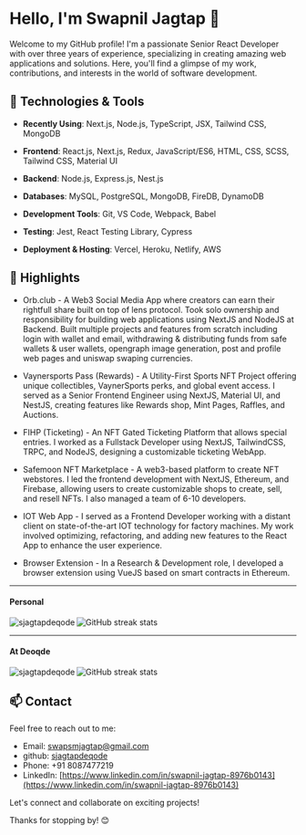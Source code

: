 # Hello, I'm Swapnil Jagtap 👋

Welcome to my GitHub profile! I'm a passionate Senior React Developer with over three years of experience, specializing in creating amazing web applications and solutions. Here, you'll find a glimpse of my work, contributions, and interests in the world of software development.

## 🔧 Technologies & Tools

- **Recently Using**: Next.js, Node.js, TypeScript, JSX, Tailwind CSS, MongoDB

- **Frontend**: React.js, Next.js, Redux, JavaScript/ES6, HTML, CSS, SCSS, Tailwind CSS, Material UI
- **Backend**: Node.js, Express.js, Nest.js
- **Databases**: MySQL, PostgreSQL, MongoDB, FireDB, DynamoDB
- **Development Tools**: Git, VS Code, Webpack, Babel
- **Testing**: Jest, React Testing Library, Cypress
- **Deployment & Hosting**: Vercel, Heroku, Netlify, AWS

## 🌟 Highlights

- Orb.club - A Web3 Social Media App where creators can earn their rightfull share built on top of lens protocol. Took solo ownership and responsibility for building web applications using NextJS and NodeJS at Backend. Built multiple projects and features from scratch including login with wallet and email, withdrawing & distributing funds from safe wallets & user wallets, opengraph image generation, post and profile web pages and uniswap swaping currencies.

- Vaynersports Pass (Rewards) - A Utility-First Sports NFT Project offering unique collectibles, VaynerSports perks, and global event access. I served as a Senior Frontend Engineer using NextJS, Material UI, and NestJS, creating features like Rewards shop, Mint Pages, Raffles, and Auctions.

- FIHP (Ticketing) - An NFT Gated Ticketing Platform that allows special entries. I worked as a Fullstack Developer using NextJS, TailwindCSS, TRPC, and NodeJS, designing a customizable ticketing WebApp.

- Safemoon NFT Marketplace - A web3-based platform to create NFT webstores. I led the frontend development with NextJS, Ethereum, and Firebase, allowing users to create customizable shops to create, sell, and resell NFTs. I also managed a team of 6-10 developers.

- IOT Web App - I served as a Frontend Developer working with a distant client on state-of-the-art IOT technology for factory machines. My work involved optimizing, refactoring, and adding new features to the React App to enhance the user experience.

- Browser Extension - In a Research & Development role, I developed a browser extension using VueJS based on smart contracts in Ethereum.

<hr />
<h4>Personal</h4>
<p><img align="left" src="https://github-readme-stats.vercel.app/api/top-langs?username=sjagtapcode&show_icons=true&locale=en&layout=compact&theme=chartreuse-dark&count_private=true" alt="sjagtapdeqode" /></p>
<!-- <p>&nbsp;<img align="right" src="https://github-readme-stats.vercel.app/api?username=sjagtapdeqode&show_icons=true&locale=en&theme=chartreuse-dark&count_private=true" alt="sjagtapdeqode" width="410" /></p> -->
<!-- <br><br><br><br><br> -->

![GitHub streak stats](https://github-readme-streak-stats.herokuapp.com/?user=sjagtapcode&show_icons=true&locale=en&layout=compact&theme=chartreuse-dark&count_private=true)


--------
<h4>At Deoqde</h4>
<p><img align="left" src="https://github-readme-stats.vercel.app/api/top-langs?username=sjagtapdeqode&show_icons=true&locale=en&layout=compact&theme=chartreuse-dark&count_private=true" alt="sjagtapdeqode" /></p>
<!-- <p>&nbsp;<img align="right" src="https://github-readme-stats.vercel.app/api?username=sjagtapdeqode&show_icons=true&locale=en&theme=chartreuse-dark&count_private=true" alt="sjagtapdeqode" width="410" /></p> -->
<!-- <br><br><br><br><br> -->

![GitHub streak stats](https://github-readme-streak-stats.herokuapp.com/?user=sjagtapdeqode&show_icons=true&locale=en&layout=compact&theme=chartreuse-dark&count_private=true)


<!--
<p align="center"><img src="https://media.giphy.com/media/QaMcXSekUWx7aogAUr/giphy.gif" width="30" />&nbsp;Git profile Trophies</p><br>

<p align="center">
<div align=center>
      <img align="center" width=100% src="https://github-profile-trophy.vercel.app/?username=sjagtapdeqode&theme=onedark&margin-h=15&margin-w=5&no-bg=true" alt="TROPHY" />
</div>
</p>

-->

<!--
**sjagtapdeqode/sjagtapdeqode** is a ✨ _special_ ✨ repository because its `README.md` (this file) appears on your GitHub profile.
-->

## 📫 Contact

Feel free to reach out to me:

- Email: [swapsmjagtap@gmail.com](mailto:swapsmjagtap@gmail.com)
- github: [sjagtapdeqode](https://github.com/sjagtapdeqode)
- Phone: +91 8087477219
- LinkedIn: [https://www.linkedin.com/in/swapnil-jagtap-8976b0143](https://www.linkedin.com/in/swapnil-jagtap-8976b0143)

Let's connect and collaborate on exciting projects!

Thanks for stopping by! 😊
